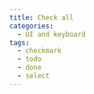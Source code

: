 ```yaml
---
title: Check all
categories:
  - UI and keyboard
tags:
  - checkmark
  - todo
  - done
  - select
---
```

